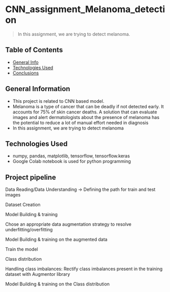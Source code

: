 # CNN_assignment_Melanoma_detection
> In this assignment, we are trying to detect melanoma.


## Table of Contents
* [General Info](#general-information)
* [Technologies Used](#technologies-used)
* [Conclusions](#conclusions)

## General Information
- This project is related to CNN based model.
- Melanoma is a type of cancer that can be deadly if not detected early. It accounts for 75% of skin cancer deaths. A solution that can evaluate images and alert dermatologists about the presence of melanoma has the potential to reduce a lot of manual effort needed in diagnosis
- In this assignment, we are trying to detect melanoma

## Technologies Used
- numpy, pandas, matplotlib, tensorflow, tensorflow.keras
- Google Colab notebook is used for python programming

## Project pipeline
Data Reading/Data Understanding → Defining the path for train and test images

Dataset Creation

Model Building & training 

Chose an appropriate data augmentation strategy to resolve underfitting/overfitting 

Model Building & training on the augmented data 

Train the model

Class distribution

Handling class imbalances: Rectify class imbalances present in the training dataset with Augmentor library

Model Building & training on the Class distribution
